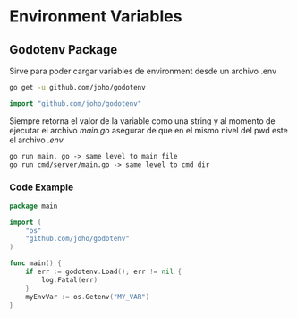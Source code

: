 # Environment Variables

## Godotenv Package

Sirve para poder cargar variables de environment desde un archivo .env

```bash
go get -u github.com/joho/godotenv
```

```go
import "github.com/joho/godotenv"
```

Siempre retorna el valor de la variable como una string y al momento de ejecutar el archivo *main.go* asegurar de que en el mismo nivel del pwd este el archivo *.env*

```txt
go run main. go -> same level to main file
go run cmd/server/main.go -> same level to cmd dir
```

### Code Example

```go
package main

import (
    "os"
    "github.com/joho/godotenv"
)

func main() {
    if err := godotenv.Load(); err != nil {
        log.Fatal(err)
    }
    myEnvVar := os.Getenv("MY_VAR")
}
```
